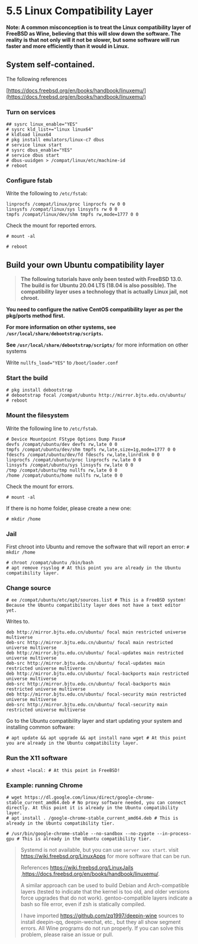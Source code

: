 # 5.5 Linux Compatibility Layer

**Note: A common misconception is to treat the Linux compatibility layer of FreeBSD as Wine, believing that this will slow down the software. The reality is that not only will it not be slower, but some software will run faster and more efficiently than it would in Linux.**

## System self-contained.

The following references

[https://docs.freebsd.org/en/books/handbook/linuxemu/](https://docs.freebsd.org/en/books/handbook/linuxemu/)

### Turn on services

```
## sysrc linux_enable="YES"
# sysrc kld_list+="linux linux64"
# kldload linux64
# pkg install emulators/linux-c7 dbus
# service linux start
# sysrc dbus_enable="YES"
# service dbus start
# dbus-uuidgen > /compat/linux/etc/machine-id
# reboot
```
### Configure fstab

Write the following to `/etc/fstab`:

```
linprocfs /compat/linux/proc linprocfs rw 0 0
linsysfs /compat/linux/sys linsysfs rw 0 0
tmpfs /compat/linux/dev/shm tmpfs rw,mode=1777 0 0
```

Check the mount for reported errors.

```
# mount -al
```

```
# reboot
```
## Build your own Ubuntu compatibility layer

>**The following tutorials have only been tested with FreeBSD 13.0. The build is for Ubuntu 20.04 LTS (18.04 is also possible). The compatibility layer uses a technology that is actually Linux jail, not chroot.**

**You need to configure the native CentOS compatibility layer as per the pkg/ports method first.** 

**For more information on other systems, see `/usr/local/share/debootstrap/scripts`.**

**See `/usr/local/share/debootstrap/scripts/`** for more information on other systems

Write `nullfs_load="YES"` to `/boot/loader.conf`

### Start the build

```
# pkg install debootstrap
# debootstrap focal /compat/ubuntu http://mirror.bjtu.edu.cn/ubuntu/
# reboot
```
### Mount the filesystem
Write the following line to `/etc/fstab`.
```
# Device Mountpoint FStype Options Dump Pass#
devfs /compat/ubuntu/dev devfs rw,late 0 0
tmpfs /compat/ubuntu/dev/shm tmpfs rw,late,size=1g,mode=1777 0 0
fdescfs /compat/ubuntu/dev/fd fdescfs rw,late,linrdlnk 0 0
linprocfs /compat/ubuntu/proc linprocfs rw,late 0 0
linsysfs /compat/ubuntu/sys linsysfs rw,late 0 0
/tmp /compat/ubuntu/tmp nullfs rw,late 0 0
/home /compat/ubuntu/home nullfs rw,late 0 0
```
Check the mount for errors.

```
# mount -al
```

If there is no home folder, please create a new one:
```
# mkdir /home
```
### Jail

First chroot into Ubuntu and remove the software that will report an error: `# mkdir /home`
```
# chroot /compat/ubuntu /bin/bash 
# apt remove rsyslog # At this point you are already in the Ubuntu compatibility layer.
```

### Change source



```
# ee /compat/ubuntu/etc/apt/sources.list # This is a FreeBSD system! Because the Ubuntu compatibility layer does not have a text editor yet.
```
Writes to.
```
deb http://mirror.bjtu.edu.cn/ubuntu/ focal main restricted universe multiverse
deb-src http://mirror.bjtu.edu.cn/ubuntu/ focal main restricted universe multiverse
deb http://mirror.bjtu.edu.cn/ubuntu/ focal-updates main restricted universe multiverse
deb-src http://mirror.bjtu.edu.cn/ubuntu/ focal-updates main restricted universe multiverse
deb http://mirror.bjtu.edu.cn/ubuntu/ focal-backports main restricted universe multiverse
deb-src http://mirror.bjtu.edu.cn/ubuntu/ focal-backports main restricted universe multiverse
deb http://mirror.bjtu.edu.cn/ubuntu/ focal-security main restricted universe multiverse
deb-src http://mirror.bjtu.edu.cn/ubuntu/ focal-security main restricted universe multiverse
```
Go to the Ubuntu compatibility layer and start updating your system and installing common software:

```
# apt update && apt upgrade && apt install nano wget # At this point you are already in the Ubuntu compatibility layer.
```

### Run the X11 software

```
# xhost +local: # At this point in FreeBSD!
```
### Example: running Chrome

```
# wget https://dl.google.com/linux/direct/google-chrome-stable_current_amd64.deb # No proxy software needed, you can connect directly. At this point it is already in the Ubuntu compatibility layer.
# apt install . /google-chrome-stable_current_amd64.deb # This is already in the Ubuntu compatibility tier.
```

```
# /usr/bin/google-chrome-stable --no-sandbox --no-zygote --in-process-gpu # This is already in the Ubuntu compatibility tier.
```

>Systemd is not available, but you can use `server xxx start`. visit <https://wiki.freebsd.org/LinuxApps> for more software that can be run.
>
>References <https://wiki.freebsd.org/LinuxJails> ,<https://docs.freebsd.org/en/books/handbook/linuxemu/>.
>
>A similar approach can be used to build Debian and Arch-compatible layers (tested to indicate that the kernel is too old, and older versions force upgrades that do not work). gentoo-compatible layers indicate a bash so file error, even if zsh is statically compiled.
>
>I have imported <https://github.com/zq1997/deepin-wine> sources to install deepin-qq, deepin-wechat, etc., but they all show segment errors. All Wine programs do not run properly. If you can solve this problem, please raise an issue or pull.
